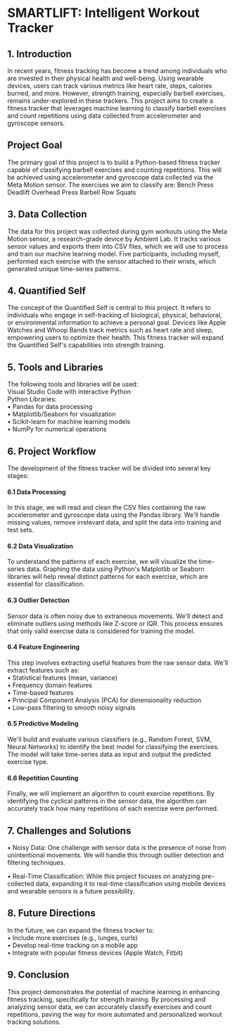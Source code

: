 # SMARTLIFT: Intelligent Workout Tracker
<h2>1. Introduction</h2>
In recent years, fitness tracking has become a trend among individuals who are invested in their physical health and well-being. Using wearable devices, users can track various metrics like heart rate, steps, calories burned, and more. However, strength training, especially barbell exercises, remains under-explored in these trackers. This project aims to create a fitness tracker that leverages machine learning to classify barbell exercises and count repetitions using data collected from accelerometer and gyroscope sensors.
<h2> Project Goal </h2>
The primary goal of this project is to build a Python-based fitness tracker capable of classifying barbell exercises and counting repetitions. This will be achieved using accelerometer and gyroscope data collected via the Meta Motion sensor. The exercises we aim to classify are:
<tr>
  <td>Bench Press </td>
  <td>Deadlift </td>
  <td>Overhead Press </td>
  <td>Barbell Row </td>
  <td>Squats</td>
</tr>
<h2>3. Data Collection </h2>
The data for this project was collected during gym workouts using the Meta Motion sensor, a research-grade device by Ambient Lab. It tracks various sensor values and exports them into CSV files, which we will use to process and train our machine learning model. Five participants, including myself, performed each exercise with the sensor attached to their wrists, which generated unique time-series patterns.
<h2>4. Quantified Self </h2>
The concept of the Quantified Self is central to this project. It refers to individuals who engage in self-tracking of biological, physical, behavioral, or environmental information to achieve a personal goal. Devices like Apple Watches and Whoop Bands track metrics such as heart rate and sleep, empowering users to optimize their health. This fitness tracker will expand the Quantified Self's capabilities into strength training.
<h2>5. Tools and Libraries </h2>
The following tools and libraries will be used:<br>
<tr>
  Visual Studio Code with interactive Python<br>
  <td> Python Libraries:</td><br>
  <td>•	Pandas for data processing </td><br>
  <td>•	Matplotlib/Seaborn for visualization </td><br>
  <td>•	Scikit-learn for machine learning models </td><br>
  <td>•	NumPy for numerical operations </td>
 </tr>
<h2>6. Project Workflow</h2>
The development of the fitness tracker will be divided into several key stages:
<h4>6.1 Data Processing </h4>
In this stage, we will read and clean the CSV files containing the raw accelerometer and gyroscope data using the Pandas library. We'll handle missing values, remove irrelevant data, and split the data into training and test sets.
<h4> 6.2 Data Visualization</h4>
To understand the patterns of each exercise, we will visualize the time-series data. Graphing the data using Python's Matplotlib or Seaborn libraries will help reveal distinct patterns for each exercise, which are essential for classification.
<h4> 6.3 Outlier Detection</h4>
Sensor data is often noisy due to extraneous movements. We'll detect and eliminate outliers using methods like Z-score or IQR. This process ensures that only valid exercise data is considered for training the model.
<h4> 6.4 Feature Engineering</h4>
This step involves extracting useful features from the raw sensor data. We'll extract features such as:<br>
<tr> 
  <td>•	Statistical features (mean, variance) </td><br>
    <td> •	Frequency domain features</td><br>
    <td>•	Time-based features </td><br>
    <td>•	Principal Component Analysis (PCA) for dimensionality reduction </td><br>
    <td>•	Low-pass filtering to smooth noisy signals </td>

</tr>

<h4> 6.5 Predictive Modeling</h4>
We'll build and evaluate various classifiers (e.g., Random Forest, SVM, Neural Networks) to identify the best model for classifying the exercises. The model will take time-series data as input and output the predicted exercise type.
<h4> 6.6 Repetition Counting</h4>
Finally, we will implement an algorithm to count exercise repetitions. By identifying the cyclical patterns in the sensor data, the algorithm can accurately track how many repetitions of each exercise were performed.
<h2>7. Challenges and Solutions </h2>
<p> •	Noisy Data: One challenge with sensor data is the presence of noise from unintentional movements. We will handle this through outlier detection and filtering techniques.</p>
<p>
  •	Real-Time Classification: While this project focuses on analyzing pre-collected data, expanding it to real-time classification using mobile devices and wearable sensors is a future possibility.
</p>

<h2> 8. Future Directions</h2>
In the future, we can expand the fitness tracker to:<br>
    <td>•	Include more exercises (e.g., lunges, curls) </td><br>
    <td>•	Develop real-time tracking on a mobile app </td><br>
    <td>•	Integrate with popular fitness devices (Apple Watch, Fitbit) </td>

<h2>9. Conclusion</h2>
This project demonstrates the potential of machine learning in enhancing fitness tracking, specifically for strength training. By processing and analyzing sensor data, we can accurately classify exercises and count repetitions, paving the way for more automated and personalized workout tracking solutions.

